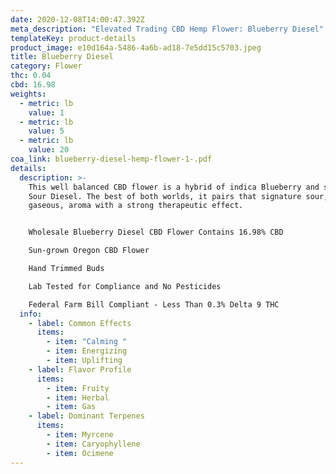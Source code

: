 ```yaml
---
date: 2020-12-08T14:00:47.392Z
meta_description: "Elevated Trading CBD Hemp Flower: Blueberry Diesel"
templateKey: product-details
product_image: e10d164a-5486-4a6b-ad18-7e5dd15c5703.jpeg
title: Blueberry Diesel
category: Flower
thc: 0.04
cbd: 16.98
weights:
  - metric: lb
    value: 1
  - metric: lb
    value: 5
  - metric: lb
    value: 20
coa_link: blueberry-diesel-hemp-flower-1-.pdf
details:
  description: >-
    This well balanced CBD flower is a hybrid of indica Blueberry and sativa
    Sour Diesel. The best of both worlds, it pairs that signature sour, yet
    gaseous, aroma with a strong therapeutic effect.


    Wholesale Blueberry Diesel CBD Flower Contains 16.98% CBD

    Sun-grown Oregon CBD Flower

    Hand Trimmed Buds

    Lab Tested for Compliance and No Pesticides

    Federal Farm Bill Compliant - Less Than 0.3% Delta 9 THC
  info:
    - label: Common Effects
      items:
        - item: "Calming "
        - item: Energizing
        - item: Uplifting
    - label: Flavor Profile
      items:
        - item: Fruity
        - item: Herbal
        - item: Gas
    - label: Dominant Terpenes
      items:
        - item: Myrcene
        - item: Caryophyllene
        - item: Ocimene
---
```

